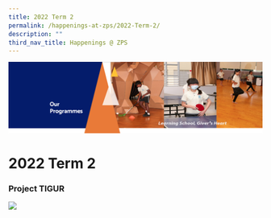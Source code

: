 ```yaml
---
title: 2022 Term 2
permalink: /happenings-at-zps/2022-Term-2/
description: ""
third_nav_title: Happenings @ ZPS
---
```



![](/images/OurProgrammes.png)

2022 Term 2
===========


### **Project TIGUR**

![](/images/Project%20TIGUR.gif)